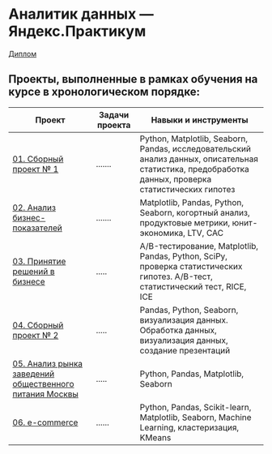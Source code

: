 # Аналитик данных — Яндекс.Практикум
[Диплом](https://github.com/RIXR0ZZE/yandex_practicum/blob/main/Диплом.pdf)

## Проекты, выполненные в рамках обучения на курсе в хронологическом порядке:

| Проект                 |      Задачи проекта                               |            Навыки и инструменты             |
|------------------------|---------------------------------------------------|---------------------------------------------|
| [01. Сборный проект № 1](https://github.com/RIXR0ZZE/yandex_practicum/blob/main/01.%20Сборный%20Проект%20№%201/yandex_pr_1.ipynb)  |.......|Python, Matplotlib, Seaborn, Pandas,  исследовательский анализ данных, описательная статистика, предобработка данных, проверка статистических гипотез|
| [02. Анализ бизнес-показателей](https://github.com/RIXR0ZZE/yandex_practicum/blob/main/02.%20Анализ%20бизнес-показателей/yandex_pr_2%20(1).ipynb)|.......|Matplotlib, Pandas, Python, Seaborn, когортный анализ, продуктовые метрики, юнит-экономика, LTV, CAC|
| [03. Принятие решений в бизнесе](https://github.com/RIXR0ZZE/yandex_practicum/blob/main/03.%20Принятие%20решений%20в%20бизнесе/yandex_pr_3%20(1).ipynb)|.....|A/B-тестирование, Matplotlib, Pandas, Python, SciPy, проверка статистических гипотез. A/B-тест, статистический тест, RICE, ICE|
| [04. Сборный проект № 2](https://github.com/RIXR0ZZE/yandex_practicum/blob/main/04.%20Сборный%20проект%20№%202/yandex_pr_4%20(1).ipynb)|.....|Pandas, Python, Seaborn, визуализация данных. Обработка данных, визуализация данных, создание презентаций|
| [05. Анализ рынка заведений общественного питания Москвы](https://github.com/RIXR0ZZE/yandex_practicum/blob/main/05.%20Анализ%20рынка%20заведений%20общественного%20питания%20Москвы/yandex_pr_5%20(3).ipynb)|.....|Python, Pandas, Matplotlib, Seaborn|
| [06. e-commerce](https://github.com/RIXR0ZZE/yandex_practicum/blob/main/06.%20e-commerce/yandex_pr_6%20(3).ipynb)|......| Python, Pandas, Scikit-learn, Matplotlib, Seaborn, Machine Learning, кластеризация, KMeans|
